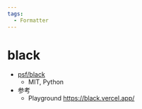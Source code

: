 ```yaml
---
tags:
  - Formatter
---
```


# black

- [psf/black](https://github.com/psf/black)
  - MIT, Python
- 参考
  - Playground https://black.vercel.app/
